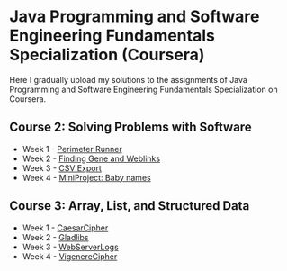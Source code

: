 # Java Programming and Software Engineering Fundamentals Specialization (Coursera)

Here I gradually upload my solutions to the assignments of Java Programming and Software Engineering Fundamentals Specialization on Coursera. 

## Course 2: Solving Problems with Software

* Week 1 - [Perimeter Runner](/Solving-Problems-with-Software/week1-PerimeterAssignment)
* Week 2 - [Finding Gene and Weblinks](/Solving-Problems-with-Software/week2-FindingGeneAndWebLinks)
* Week 3 - [CSV Export](/Solving-Problems-with-Software/week3-CSVExport)
* Week 4 - [MiniProject: Baby names](/Solving-Problems-with-Software/week4-BabyNames)

## Course 3: Array, List, and Structured Data

* Week 1 - [CaesarCipher](/Array-List-and-Structured-Data/week1-CaesarCipher)
* Week 2 - [Gladlibs](/Array-List-and-Structured-Data/week2-Gladlibs)
* Week 3 - [WebServerLogs](/Array-List-and-Structured-Data/week3-WebServerLogs)
* Week 4 - [VigenereCipher](/Array-List-and-Structured-Data/week4-VigenereCipher)